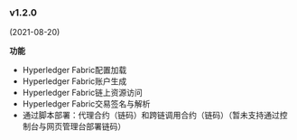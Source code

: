 ### v1.2.0

(2021-08-20)

**功能**

* Hyperledger Fabric配置加载
* Hyperledger Fabric账户生成
* Hyperledger Fabric链上资源访问
* Hyperledger Fabric交易签名与解析
* 通过脚本部署：代理合约（链码）和跨链调用合约（链码）（暂未支持通过控制台与网页管理台部署链码）

